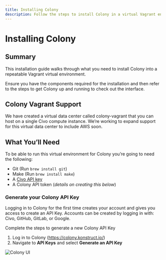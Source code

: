 ```yaml
---
title: Installing Colony
description: Follow the steps to install Colony in a virtual Vagrant environment
---
```


# Installing Colony

## Summary
This installation guide walks through what you need to install Colony into a repeatable Vagrant virtual environment. 

Ensure you have the components required for the installation and then refer to the steps to get Colony up and running to check out the interface. 

## Colony Vagrant Support

We have created a virtual data center called colony-vagrant that you can host on a single Civo compute instance.
We’re working to expand support for this virtual data center to include AWS soon. 

## What You’ll Need
To be able to run this virtual environment for Colony you’re going to need the following:

 - Git (Run `brew install git`)
 - Make (Run `brew install make`) 
 - A [Civo API key](https://www.civo.com/docs/account/api-keys) 
 - A Colony API token (*details on creating this below*)

### Generate your Colony API Key 

Logging in to Colony for the first time creates your account and gives you access to create an API Key. Accounts can be created by logging in with: Civo, GitHub, GitLab, or Google.

Complete the steps to generate a new Colony API Key

1. Log in to Colony (https://colony.konstruct.io/)
2. Navigate to **API Keys** and select **Generate an API Key**

![Colony UI](./img/colony/colonyAPIKey.png)